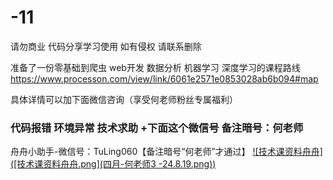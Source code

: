 # -11
请勿商业 代码分享学习使用
如有侵权  请联系删除

准备了一份零基础到爬虫 web开发 数据分析  机器学习 深度学习的课程路线 
https://www.processon.com/view/link/6061e2571e0853028ab6b094#map

具体详情可以加下面微信咨询（享受何老师粉丝专属福利）

### 代码报错 环境异常 技术求助 +下面这个微信号 备注暗号：何老师
舟舟小助手-微信号：TuLing060【备注暗号“何老师”才通过】
[![技术课资料舟舟]([技术课资料舟舟.png](四月-何老师3 -24.8.19.png))](https://github.com/yufeng8/TLPython-code/blob/main/%E5%9B%9B%E6%9C%88-%E4%BD%95%E8%80%81%E5%B8%883%20-24.8.19.png?raw=true)
